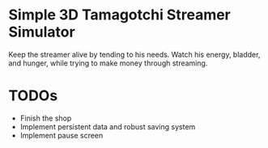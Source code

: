 # Simple 3D Tamagotchi Streamer Simulator
Keep the streamer alive by tending to his needs. Watch his energy, bladder, and hunger, while trying to make money through streaming.

# TODOs
- Finish the shop
- Implement persistent data and robust saving system
- Implement pause screen
